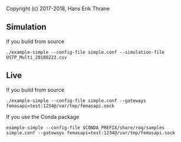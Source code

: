 Copyright (c) 2017-2018, Hans Erik Thrane

## Simulation

If you build from source

	./example-simple --config-file simple.conf --simulation-file USTP_Multi_20180223.csv



## Live

If you build from source

	./example-simple --config-file simple.conf --gateways femasapi=test:1234@/var/tmp/femasapi.sock

If you use the Conda package

	example-simple --config-file $CONDA_PREFIX/share/roq/samples simple.conf --gateways femasapi=test:1234@/var/tmp/femasapi.sock
